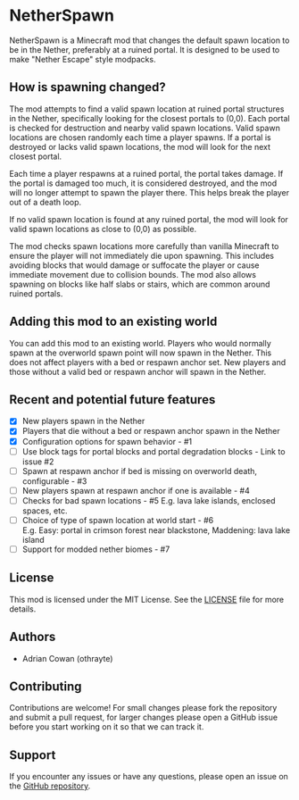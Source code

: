 # NetherSpawn

NetherSpawn is a Minecraft mod that changes the default spawn location to be in the Nether, preferably at a ruined
portal. It is designed to be used to make "Nether Escape" style modpacks.

## How is spawning changed?

The mod attempts to find a valid spawn location at ruined portal structures in the Nether, specifically looking for the
closest portals to (0,0). Each portal is checked for destruction and nearby valid spawn locations. Valid spawn locations
are chosen randomly each time a player spawns. If a portal is destroyed or lacks valid spawn locations, the mod will
look for the next closest portal.

Each time a player respawns at a ruined portal, the portal takes damage. If the portal is damaged too much, it is
considered destroyed, and the mod will no longer attempt to spawn the player there. This helps break the player out of a
death loop.

If no valid spawn location is found at any ruined portal, the mod will look for valid spawn locations as close to (0,0)
as possible.

The mod checks spawn locations more carefully than vanilla Minecraft to ensure the player will not immediately die upon
spawning. This includes avoiding blocks that would damage or suffocate the player or cause immediate movement due to
collision bounds. The mod also allows spawning on blocks like half slabs or stairs, which are common around ruined
portals.

## Adding this mod to an existing world

You can add this mod to an existing world. Players who would normally spawn at the overworld spawn point will now spawn
in the Nether. This does not affect players with a bed or respawn anchor set. New players and those without a valid bed
or respawn anchor will spawn in the Nether.

## Recent and potential future features

- [x] New players spawn in the Nether
- [x] Players that die without a bed or respawn anchor spawn in the Nether
- [x] Configuration options for spawn behavior - #1
- [ ] Use block tags for portal blocks and portal degradation blocks - Link to issue #2
- [ ] Spawn at respawn anchor if bed is missing on overworld death, configurable - #3
- [ ] New players spawn at respawn anchor if one is available - #4
- [ ] Checks for bad spawn locations - #5
      E.g. lava lake islands, enclosed spaces, etc.
- [ ] Choice of type of spawn location at world start - #6  
      E.g. Easy: portal in crimson forest near blackstone, Maddening: lava lake island
- [ ] Support for modded nether biomes - #7

## License

This mod is licensed under the MIT License. See the [LICENSE](LICENSE) file for more details.

## Authors

- Adrian Cowan (othrayte)

## Contributing

Contributions are welcome! For small changes please fork the repository and submit a pull request, for larger changes please open a GitHub issue before you start working on it so that we can track it.

## Support

If you encounter any issues or have any questions, please open an issue on the [GitHub repository](https://github.com/othrayte/netherspawn/issues).
